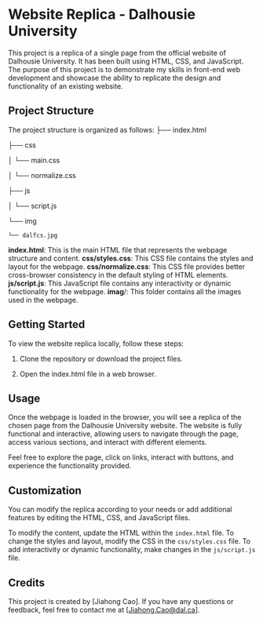 # **Website Replica - Dalhousie University**
This project is a replica of a single page from the official website of Dalhousie University. It has been built using HTML, CSS, and JavaScript. The purpose of this project is to demonstrate my skills in front-end web development and showcase the ability to replicate the design and functionality of an existing website.


## **Project Structure**
The project structure is organized as follows:
├── index.html

├── css

│   └── main.css

│   └── normalize.css

├── js

│   └── script.js

└── img

    └── dalfcs.jpg

    
**index.html**: This is the main HTML file that represents the webpage structure and content.
**css/styles.css**: This CSS file contains the styles and layout for the webpage.
**css/normalize.css**: This CSS file provides better cross-browser consistency in the default styling of HTML elements.
**js/script.js**: This JavaScript file contains any interactivity or dynamic functionality for the webpage.
**imag**/: This folder contains all the images used in the webpage.

## Getting Started
To view the website replica locally, follow these steps:

1. Clone the repository or download the project files.

2. Open the index.html file in a web browser.

## Usage
Once the webpage is loaded in the browser, you will see a replica of the chosen page from the Dalhousie University website. The website is fully functional and interactive, allowing users to navigate through the page, access various sections, and interact with different elements.

Feel free to explore the page, click on links, interact with buttons, and experience the functionality provided.

## Customization
You can modify the replica according to your needs or add additional features by editing the HTML, CSS, and JavaScript files.

To modify the content, update the HTML within the `index.html` file.
To change the styles and layout, modify the CSS in the `css/styles.css` file.
To add interactivity or dynamic functionality, make changes in the `js/script.js` file.

## Credits
This project is created by [Jiahong Cao]. If you have any questions or feedback, feel free to contact me at [Jiahong.Cao@dal.ca].
